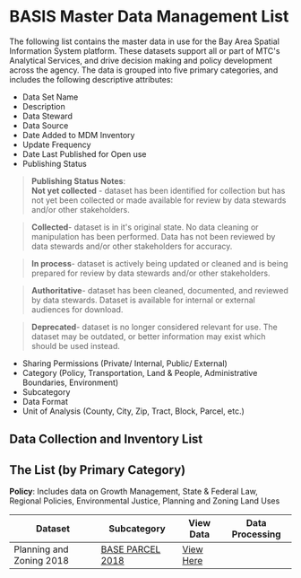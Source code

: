 # BASIS Master Data Management List
The following list contains the master data in use for the Bay Area Spatial Information System platform.  These datasets support all or part of MTC's Analytical Services, and drive decision making and policy development across the agency.  The data is grouped into five primary categories, and includes the following descriptive attributes:  

- Data Set Name
- Description
- Data Steward
- Data Source
- Date Added to MDM Inventory
- Update Frequency
- Date Last Published for Open use
- Publishing Status  

> **Publishing Status Notes**:  
> **Not yet collected** - dataset has been identified for collection but has not yet been collected or made available for review by data stewards and/or other stakeholders.

> **Collected**- dataset is in it's original state. No data cleaning or manipulation has been performed. Data has not been reviewed by data stewards and/or other stakeholders for accuracy.

> **In process**- dataset is actively being updated or cleaned and is being prepared for review by data stewards and/or other stakeholders.

> **Authoritative**- dataset has been cleaned, documented, and reviewed by data stewards. Dataset is available for internal or external audiences for download.

> **Deprecated**- dataset is no longer considered relevant for use. The dataset may be outdated, or better information may exist which should be used instead.  

- Sharing Permissions (Private/ Internal, Public/ External)
- Category (Policy, Transportation, Land & People, Administrative Boundaries, Environment)
- Subcategory
- Data Format
- Unit of Analysis (County, City, Zip, Tract, Block, Parcel, etc.)

## Data Collection and Inventory List


## The List (by Primary Category)
**Policy**: 
Includes data on Growth Management, State & Federal Law, Regional Policies, Environmental Justice, Planning and Zoning Land Uses  

Dataset | Subcategory | View Data | Data Processing
--- | --- | --- | ---
 Planning and Zoning 2018 | [BASE PARCEL 2018](https://mtc.data.socrata.com/dataset/BASE-PARCEL-2018/udk3-z2d5) | [View Here](policy-mdm/regional-general-plan.md)


